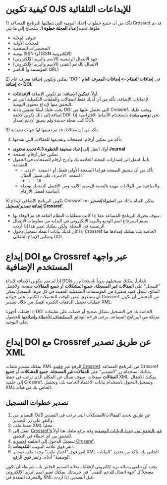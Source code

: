# كيفية تكوين OJS للإيداعات التلقائية

<unk> 1) تأكد من أن جميع خطوات إعداد اليومية التي يتطلبها البرنامج المساعد Crossref قد تم ملؤها. تحت **إعداد المجلة خطوة 1**، ستحتاج إلى ما يلي:

-   عنوان المجلة
-   المجلات الأولية
-   المختصرات الصحفية
-   يومية ISSN (أو ISSN الإلكترونية)
-   جهة الاتصال الرئيسية (الاسم والبريد الإلكتروني)
-   الاتصال بالدعم التقني (الاسم والبريد الإلكتروني)
-   الناشر (المؤسسة و URL)

<unk> 2) تمكين وتكوين إضافة معرف عام "DOI" في **إضافات النظام -\> إضافات المعرف العام -\> إضافة DOI**.

-   أولاً، **تمكين** الإضافة؛ ثم تكوين الإضافة **الإعدادات**.
-   لإعدادات الإضافة، تأكد من أن لديك فقط المقالات والملفات التكميلية التي تم التحقق منها لإيداع محتوى اليومية.
-   يجب عليك أيضًا تضمين بادئة DOI التي تحصل عليها من Crossref، ويجب عليك إضافة إلى ذلك تكوين لاحقة DOI. نحن **نوصي بشدة** باستخدام الأنماط الافتراضية إذا كنت مجلة جديدة ولم يسبق أن تم إصدار DOI.

<unk> 3) تأكد من أن مقالاتك قد تم تعيينها لها جهات تنفيذية.

4) تأكد من تمكين أرقام الصفحات وتقديمها للمقالات التي تقدمها.

- أولا، انتقل إلى **إعداد صحيفة الخطوة 4.3 تحديد محتوى Journal**
- تمكين خيار أرقام الصفحة.
- ثانياً، انتقل إلى إصدارات المجلة الخاصة بك وأدرج أرقام الصفحات في الحقول المقدمة.
    - تأكد من أن تنسيق الصفحة هو إما الصفحة الأولى فقط، أو `الصفحة الأولى - الصفحة الأخيرة`، على سبيل المثال:
        - `1 - 10`
    - والمباعدة بين الولادات مهمة بالنسبة للرصيد الآلي، ومن الأفضل التمسك بوصلة أساسية لفصل الأرقام.

<unk> 5) تكوين البرنامج الإضافي لإيداع Crossref. يمكن القيام بذلك من **استيراد/تصدير -\> إضافة تصدير/تسجيل Crossref**.

-   سوف يخبرك البرنامج المساعد عما إذا كانت متطلبات النظام العامة قد تم الوفاء بها.
-   سيتم استرجاع اسم الوديع والبريد الإلكتروني في البداية من معلومات الاتصال الرئيسية في المجلة، ولكن يمكنك تغيير هذا إذا أردت.
-   إذا كان لديك بيانات اعتماد تسجيل دخول Crossref الخاصة بك، يمكنك إمدادها هنا وتمكين الإيداع التلقائي DOI.

# إيداع DOI مع Crossref عبر واجهة المستخدم الإضافية

إذا لم تقم بتكوين الإضافة لإيداع DOIs تلقائياً, يمكنك تسجيلهم يدوياً باستخدام زر "السجل" على **المقالات غير المسجلة**، **جميع المشكلات** أو **جميع المقالات** صفحة. ولأفضل النتائج، سجل كمية صغيرة من المؤسسات التشغيلية المعينة في كل مرة. التسجيل يمكن أن يستغرق بعض الوقت للتحميلات الكبيرة على خوادم Crossref. من المحتمل أن تكون عمليات تحميل الدفعات الكبيرة أفضل من خلال تصدير XML.

إذا فشلت أجهزة DOI الخاصة بك في التسجيل بشكل صحيح أو حصلت على تعليقات مربكة من البرنامج المساعد، يرجى قراءة الوثائق [لاستكشاف الأخطاء وإصلاحها](troubleshooting.md) للحصول على التوجيه.

# إيداع DOI مع Crossref عن طريق تصدير XML

يمكنك تصدير ملفات XML للرفع عبر [خلفية Crossref](http://doi.Crossref.org). من البرنامج المساعد Crossref يمكنك استخدام زر "التصدير" على **المقالات غير المسجلة**، **جميع المشكلات** أو **جميع المقالات** صفحات. سوف تسأل عن المكان الذي ترغب في حفظ XML. يمكنك الانتقال إلى خلفية Crossref، وتسجيل الدخول باستخدام بيانات الاعتماد الخاصة بك، وتحميل XML الخاص بك من هناك.

## تصدير خطوات التسجيل

1. التصدير من OJS عن طريق تحديد المقالات/المشكلات التي ترغب في التصدير والنقر على زر التصدير.
2. حفظ ملف XML محلياً.
3. انتقل إلى [Crossref's قم بالتحقق من جودة البيانات الوصفية](http://www.Crossref.org/02publishers/parser.html) وقم برفع ملفك هنا أولاً للتحقق من أي أخطاء في التحقق.
4. تسجيل الدخول إلى الخلفية [لعضوية Crossref](http://doi.Crossref.org).
5. انقر فوق علامة التبويب **التقديمات**.
6. انقر فوق "اختيار ملف" وحدد ملف تصدير XML الخاص بك. تأكد من تحديد "البيانات الوصفية" أدناه، وانقر فوق الرفع.

يجب أن تتلقى رسالة بريد إلكتروني لإعلامك بحالة التقديم الخاص بك، شريطة أن تكون مسجلاً كـ "جهة اتصال للدعم التقني" في جريدتك. يمكنك تغيير اسم البريد الإلكتروني والمعرف المقدم في XML قبل التصدير، إذا أردت.  
